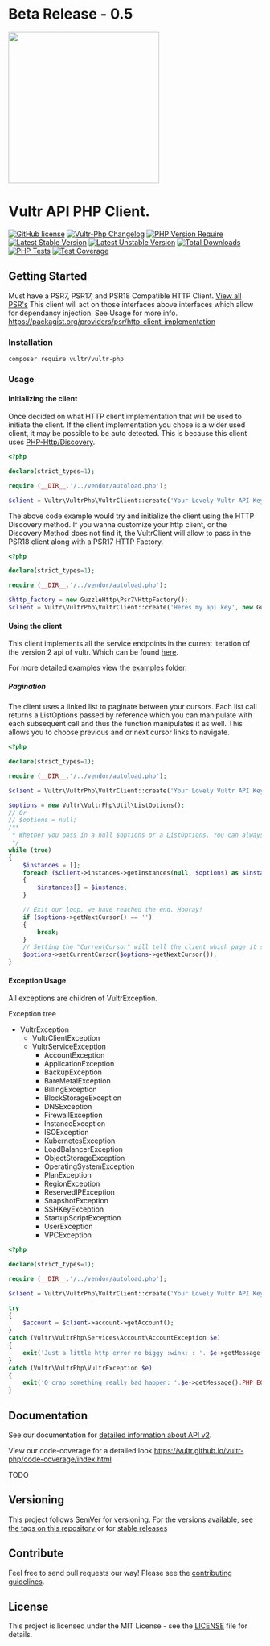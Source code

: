 # Beta Release - 0.5

<img src="https://www.vultr.com/dist/img/brand/logo-dark.svg" width="300">

# Vultr API PHP Client.

[![GitHub license](https://img.shields.io/badge/license-MIT-blue.svg)](https://raw.githubusercontent.com/vultr/vultr-php/main/LICENSE)
[![Vultr-Php Changelog](https://img.shields.io/badge/-changelog-blue)](https://github.com/vultr/vultr-php/blob/main/CHANGELOG.md)
[![PHP Version Require](http://poser.pugx.org/vultr/vultr-php/require/php)](https://packagist.org/packages/vultr/vultr-php)
[![Latest Stable Version](http://poser.pugx.org/vultr/vultr-php/v)](https://packagist.org/packages/vultr/vultr-php)
[![Latest Unstable Version](http://poser.pugx.org/vultr/vultr-php/v/unstable)](https://packagist.org/packages/vultr/vultr-php)
[![Total Downloads](http://poser.pugx.org/vultr/vultr-php/downloads)](https://packagist.org/packages/vultr/vultr-php)
[![PHP Tests](https://github.com/vultr/vultr-php/actions/workflows/php.yml/badge.svg?branch=main)](https://github.com/vultr/vultr-php/actions/workflows/php.yml)
[![Test Coverage](https://vultr.github.io/vultr-php/code-coverage/badge.svg)](https://vultr.github.io/vultr-php/code-coverage/index.html)

## Getting Started

Must have a PSR7, PSR17, and PSR18 Compatible HTTP Client. 
[View all PSR's](https://www.php-fig.org/psr/)
This client will act on those interfaces above interfaces which allow for dependancy injection. See Usage for more info.
https://packagist.org/providers/psr/http-client-implementation

### Installation
```
composer require vultr/vultr-php
```

### Usage

#### Initializing the client
Once decided on what HTTP client implementation that will be used to initiate the client. If the client implementation you chose is a wider used client, it may be possible to be auto detected. This is because this client uses [PHP-Http/Discovery](https://github.com/php-http/discovery).
```php
<?php

declare(strict_types=1);

require (__DIR__.'/../vendor/autoload.php');

$client = Vultr\VultrPhp\VultrClient::create('Your Lovely Vultr API Key');
```
The above code example would try and initialize the client using the HTTP Discovery method. If you wanna customize your http client, or the Discovery Method does not find it, the VultrClient will allow to pass in the PSR18 client along with a PSR17 HTTP Factory.

```php
<?php

declare(strict_types=1);

require (__DIR__.'/../vendor/autoload.php');

$http_factory = new GuzzleHttp\Psr7\HttpFactory();
$client = Vultr\VultrPhp\VultrClient::create('Heres my api key', new GuzzleHttp\Client(), $http_factory, $http_factory);
```

#### Using the client
This client implements all the service endpoints in the current iteration of the version 2 api of vultr. Which can be found [here](https://www.vultr.com/api).

For more detailed examples view the [examples](https://github.com/vultr/vultr-php/tree/main/examples) folder.

##### Pagination
The client uses a linked list to paginate between your cursors. Each list call returns a ListOptions passed by reference which you can manipulate with each subsequent call and thus the function manipulates it as well. This allows you to choose previous and or next cursor links to navigate.

```php
<?php

declare(strict_types=1);

require (__DIR__.'/../vendor/autoload.php');

$client = Vultr\VultrPhp\VultrClient::create('Your Lovely Vultr API Key');

$options = new Vultr\VultrPhp\Util\ListOptions();
// Or
// $options = null;
/**
 * Whether you pass in a null $options or a ListOptions. You can always expect to have ListOptions be passed back out too you when calling the function.
 */
while (true)
{
	$instances = [];
	foreach ($client->instances->getInstances(null, $options) as $instance)
	{
		$instances[] = $instance;
	}

	// Exit our loop, we have reached the end. Hooray!
	if ($options->getNextCursor() == '')
	{
		break;
	}
	// Setting the "CurrentCursor" will tell the client which page it should transcode the url to make the request too.
	$options->setCurrentCursor($options->getNextCursor());
}

```

#### Exception Usage

All exceptions are children of VultrException. 

Exception tree

* VultrException
	* VultrClientException
	* VultrServiceException
		* AccountException
		* ApplicationException
		* BackupException
		* BareMetalException
		* BillingException
		* BlockStorageException
		* DNSException
		* FirewallException
		* InstanceException
		* ISOException
		* KubernetesException
		* LoadBalancerException
		* ObjectStorageException
		* OperatingSystemException
		* PlanException
		* RegionException
		* ReservedIPException
		* SnapshotException
		* SSHKeyException
		* StartupScriptException
		* UserException
		* VPCException

```php
<?php

declare(strict_types=1);

require (__DIR__.'/../vendor/autoload.php');

$client = Vultr\VultrPhp\VultrClient::create('Your Lovely Vultr API Key');

try
{
	$account = $client->account->getAccount();
}
catch (Vultr\VultrPhp\Services\Account\AccountException $e)
{
	exit('Just a little http error no biggy :wink: : '. $e->getMessage().PHP_EOL);
}
catch (Vultr\VultrPhp\VultrException $e)
{
	exit('O crap something really bad happen: '.$e->getMessage().PHP_EOL);
}
```

## Documentation

See our documentation for [detailed information about API v2](https://www.vultr.com/api).

View our code-coverage for a detailed look https://vultr.github.io/vultr-php/code-coverage/index.html

TODO

## Versioning

This project follows [SemVer](https://semver.org/) for versioning. For the versions available, [see the tags on this repository](https://github.com/vultr/vultr-php/tags) or for [stable releases](https://github.com/vultr/vultr-php/releases)

## Contribute

Feel free to send pull requests our way! Please see the [contributing guidelines](CONTRIBUTING.md).

## License

This project is licensed under the MIT License - see the [LICENSE](LICENSE) file for details.

